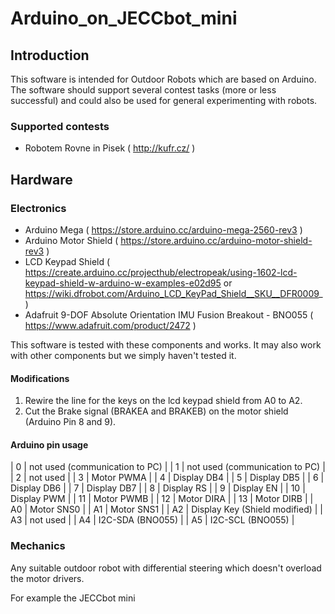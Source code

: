 # Arduino_on_JECCbot_mini

## Introduction

This software is intended for Outdoor Robots which are based on Arduino. The software should support several contest tasks (more or less successful) and could also be used for general experimenting with robots.

### Supported contests

 * Robotem Rovne in Pisek ( http://kufr.cz/ )

## Hardware

### Electronics

  * Arduino Mega ( https://store.arduino.cc/arduino-mega-2560-rev3 )
  * Arduino Motor Shield ( https://store.arduino.cc/arduino-motor-shield-rev3 )
  * LCD Keypad Shield ( https://create.arduino.cc/projecthub/electropeak/using-1602-lcd-keypad-shield-w-arduino-w-examples-e02d95 or https://wiki.dfrobot.com/Arduino_LCD_KeyPad_Shield__SKU__DFR0009_ )
  * Adafruit 9-DOF Absolute Orientation IMU Fusion Breakout - BNO055 ( https://www.adafruit.com/product/2472 )

This software is tested with these components and works. It may also work with other components but we simply haven't tested it.

#### Modifications

  1. Rewire the line for the keys on the lcd keypad shield from A0 to A2.
  2. Cut the Brake signal (BRAKEA and BRAKEB) on the motor shield (Arduino Pin 8 and 9).

#### Arduino pin usage

| 0 | not used (communication to PC) |
| 1 | not used (communication to PC) |
| 2 | not used |
| 3 | Motor PWMA |
| 4 | Display DB4 |
| 5 | Display DB5 |
| 6 | Display DB6 |
| 7 | Display DB7 |
| 8 | Display RS |
| 9 | Display EN |
| 10 | Display PWM |
| 11 | Motor PWMB |
| 12 | Motor DIRA |
| 13 | Motor DIRB |
| A0 | Motor SNS0 |
| A1 | Motor SNS1 |
| A2 | Display Key (Shield modified) |
| A3 | not used |
| A4 | I2C-SDA (BNO055) |
| A5 | I2C-SCL (BNO055) |

### Mechanics

Any suitable outdoor robot with differential steering which doesn't overload the motor drivers.

For example the JECCbot mini
